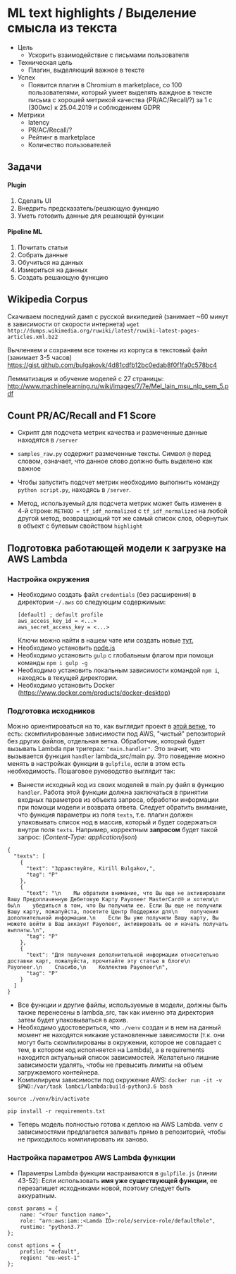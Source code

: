# ML text highlights / Выделение смысла из текста

* Цель
	* Ускорить взаимодействие с письмами пользователя
* Техническая цель
	* Плагин, выделяющий важное в тексте
* Успех
	* Появится плагин в Chromium в marketplace, со 100 пользователями, который умеет выделять важдное в тексте письма с хорошей метрикой качества (PR/AC/Recall/?) за 1 с (300мс) к 25.04.2019 и соблюдением GDPR
* Метрики
	* latency
	* PR/AC/Recall/?
	* Рейтинг в marketplace
	* Количество пользователей


## Задачи
#### Plugin
1. Сделать UI
2. Внедрить предсказатель/решающую функцию
3. Уметь готовить данные для решающей функции
#### Pipeline ML
1. Почитать статьи
2. Собрать данные
3. Обучиться на данных
4. Измериться на данных
5. Создать решающую функцию

## Wikipedia Corpus
Скачиваем последний дамп с русской википедией (занимает ~60 минут в зависимости от скорости интернета)
`wget http://dumps.wikimedia.org/ruwiki/latest/ruwiki-latest-pages-articles.xml.bz2`

Вычленяем и сохраняем все токены из корпуса в текстовый файл (занимает 3-5 часов)
https://gist.github.com/bulgakovk/4d81cdfb12bc0edab8f0f1fa0c578bc4

Лемматизация и обучение моделей с 27 страницы:
http://www.machinelearning.ru/wiki/images/7/7e/Mel_lain_msu_nlp_sem_5.pdf

## Count PR/AC/Recall and F1 Score
* Скрипт для подсчета метрик качества и размеченные данные находятся в `/server`

* `samples_raw.py` содержит размеченные тексты. Символ `@` перед словом, означает, 
что данное слово должно быть выделено как важное

* Чтобы запустить подсчет метрик необходимо выполнить команду `python script.py`,
находясь в `/server`.

*  Метод, используемый для подсчета метрик может быть изменен в 4-й строке:
`METHOD = tf_idf_normalized` с `tf_idf_normalized` на любой другой метод, 
возвращающий тот же самый список слов, обернутых в объект с булевым
свойством `highlight`


## Подготовка работающей модели к загрузке на AWS Lambda
### Настройка окружения
* Необходимо создать файл `credentials` (без расширения) в директории `~/.aws`
со следующим содержимым:
    ```
    [default] ; default profile
    aws_access_key_id = <...>
    aws_secret_access_key = <...>
    ```
    Ключи можно найти в нашем чате или создать новые [тут.](https://console.aws.amazon.com/iam/home#/security_credentials)
* Необходимо установить [node.js](https://nodejs.org/en/)
* Необходимо установить `gulp` с глобальным флагом при помощи команды `npm i gulp -g`
* Необходимо установить локальным зависимости командой `npm i`, находясь в текущей директории.
* Необходимо установить Docker (https://www.docker.com/products/docker-desktop)

### Подготовка исходников
Можно ориентироваться на то, как выглядит проект в [этой ветке](https://github.com/selivanov-as/ml-text-highlights/tree/deployment/tf-idf),
то есть: скомпилированные зависимости под AWS, "чистый" репозиторий без других файлов, отдельная ветка.
Обработчик, который будет вызывать Lambda при тригерах: `"main.handler"`. 
Это значит, что вызывается функция `handler` lambda_src/main.py. 
Это поведение можно менять в настройках функции в `gulpfile`, если в этом есть необходимость.
Пошаговое руководство выглядит так:
* Вынести исходный код из своих моделей в main.py файл в функцию `handler`. Работа этой функции
должна заключаться в принятии входных параметров из объекта запроса, обработки информации
при помощи модели и возврата ответа. Следует обратить внимание, что функция параметры
из поля `texts`, т.е. плагин должен упаковывать список нод в массив, который и будет 
содержаться внутри поля `texts`. Например, корректным **запросом** будет такой запрос:
(_Content-Type: application/json_)
```
{
  "texts": [
    {
      "text": "Здравствуйте, Kirill Bulgakov,",
      "tag": "P"
    },
    {
      "text": "\n    Мы обратили внимание, что Вы еще не активировали Вашу Предоплаченную Дебетовую Карту Payoneer MasterCard® и хотели\n    бы\n    убедиться в том, что Вы получили ее. Если Вы еще не получили Вашу карту, пожалуйста, посетите Центр Поддержки для\n    получения дополнительной информации.\n    Если Вы уже получили Вашу карту, Вы можете войти в Ваш аккаунт Payoneer, активировать ее и начать получать выплаты.\n",
      "tag": "P"
    },
    {
      "text": "Для получения дополнительной информации относительно доставки карт, пожалуйста, прочитайте эту статью в блоге\n    Payoneer.\n    Спасибо,\n    Коллектив Payoneer\n",
      "tag": "P"
    }
  ]
}
```
* Все функции и другие файлы, используемые в модели, должны быть также перенесены в lambda_src, 
так как именно эта директория затем будет упаковываться в архив.
* Необходимо удостовериться, что `./venv` создан и в нем на данный момент не находятся никакие
установленные зависимости (т.к. они могут быть скомпилированы в окружении, которое не совпадает 
с тем, в котором код исполняется на Lambda), а в requirements находится актуальный список зависимостей.
Желательно лишние зависимости удалять, чтобы не превысить лимиты на объем загружаемого контейнера.
* Компилируем зависимости под окружение AWS:
`docker run -it -v $PWD:/var/task lambci/lambda:build-python3.6 bash`

`source ./venv/bin/activate`

`pip install -r requirements.txt`

* Теперь модель полностью готова к деплою на AWS Lambda. venv с зависимостями
предлагается заливать прямо в репозиторий, чтобы не приходилось компилировать их
заново.

### Настройка параметров AWS Lambda функции
* Параметры Lambda функции настраиваются в `gulpfile.js` (линии 43-52):
Если использовать **имя уже существующей функции**, ее перезапишет исходниками новой, 
поэтому следует быть аккуратным.
```
const params = {
    name: "<Your function name>",
    role: "arn:aws:iam::<Lamda ID>:role/service-role/defaultRole",
    runtime: "python3.7"
};

const options = {
    profile: "default",
    region: "eu-west-1"
};
```